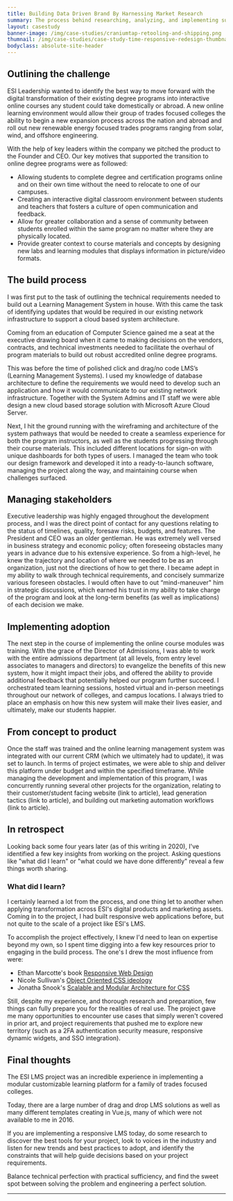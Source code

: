 ```yaml
---
title: Building Data Driven Brand By Harnessing Market Research
summary: The process behind researching, analyzing, and implementing sustainable business innovation for CraniumTap which lead to a 300% YOY growth in sales and revenue.
layout: casestudy
banner-image: /img/case-studies/craniumtap-retooling-and-shipping.png
thumnail: /img/case-studies/case-study-time-responsive-redesign-thumbnail.png
bodyclass: absolute-site-header
---
```


## Outlining the challenge

ESI Leadership wanted to identify the best way to move forward with the digital transformation of their existing degree programs into interactive online courses any student could take domestically or abroad. A new online learning environment would allow their group of trades focused colleges the ability to begin a new expansion process across the nation and abroad and roll out new renewable energy focused trades programs ranging from solar, wind, and offshore engineering.

With the help of key leaders within the company we pitched the product to the Founder and CEO. Our key motives that supported the transition to online degree programs were as followed:

- Allowing students to complete degree and certification programs online and on their own time without the need to relocate to one of our campuses.
- Creating an interactive digital classroom environment between students and teachers that fosters a culture of open communication and feedback.
- Allow for greater collaboration and a sense of community between students enrolled within the same program no matter where they are physically located.
- Provide greater context to course materials and concepts by designing new labs and learning modules that displays information in picture/video formats.

## The build process

I was first put to the task of outlining the technical requirements needed to build out a Learning Management System in house. With this came the task of identifying updates that would be required in our existing network infrastructure to support a cloud based system architecture. 

Coming from an education of Computer Science gained me a seat at the executive drawing board when it came to making decisions on the vendors, contracts, and technical investments needed to facilitate the overhaul of program materials to build out robust accredited online degree programs. 

This was before the time of polished click and drag/no code LMS’s (Learning Management Systems). I used my knowledge of database architecture to define the requirements we would need to develop such an application and how it would communicate to our existing network infrastructure. Together with the System Admins and IT staff we were able design a new cloud based storage solution with Microsoft Azure Cloud Server.

Next, I hit the ground running with the wireframing and architecture of the system pathways that would be needed to create a seamless experience for both the program instructors, as well as the students progressing through their course materials. This included different locations for sign-on with unique dashboards for both types of users. I managed the team who took our design framework and developed it into a ready-to-launch software, managing the project along the way, and maintaining course when challenges surfaced.

## Managing stakeholders

Executive leadership was highly engaged throughout the development process, and I was the direct point of contact for any questions relating to the status of timelines, quality, foresaw risks, budgets, and features. The President and CEO was an older gentleman. He was extremely well versed in business strategy and economic policy; often foreseeing obstacles many years in advance due to his extensive experience. So from a high-level, he knew the trajectory and location of where we needed to be as an organization, just not the directions of how to get there. I became adept in my ability to walk through technical requirements, and concisely summarize various foreseen obstacles. I would often have to out “mind-maneuver" him in strategic discussions, which earned his trust in my ability to take charge of the program and look at the long-term benefits (as well as implications) of each decision we make.

## Implementing adoption

The next step in the course of implementing the online course modules was training. With the grace of the Director of Admissions, I was able to work with the entire admissions department (at all levels, from entry level associates to managers and directors) to evangelize the benefits of this new system, how it might impact their jobs, and offered the ability to provide additional feedback that potentially helped our program further succeed. I orchestrated team learning sessions, hosted virtual and in-person meetings throughout our network of colleges, and campus locations. I always tried to place an emphasis on how this new system will make their lives easier, and ultimately, make our students happier.

## From concept to product

Once the staff was trained and the online learning management system was integrated with our current CRM (which we ultimately had to update), it was set to launch. In terms of project estimates, we were able to ship and deliver this platform under budget and within the specified timeframe. While managing the development and implementation of this program, I was concurrently running several other projects for the organization, relating to their customer/student facing website (link to article), lead generation tactics (link to article), and building out marketing automation workflows (link to article).

## In retrospect

Looking back some four years later (as of this writing in 2020), I've identified a few key insights from working on the project. Asking questions like "what did I learn" or "what could we have done differently" reveal a few things worth sharing.

### What did I learn?

I certainly learned a lot from the process, and one thing let to another when applying transformation across ESI's digital products and marketing assets. Coming in to the project, I had  built responsive web applications before, but not quite to the scale of a project like ESI's LMS.

To accomplish the project effectively, I knew I'd need to lean on expertise beyond my own, so I spent time digging into a few key resources prior to engaging in the build process. The one's I drew the most influence from were:
- Ethan Marcotte's book [Responsive Web Design](https://abookapart.com/products/responsive-web-design)
- Nicole Sullivan's [Object Oriented CSS ideology](https://github.com/stubbornella/oocss/wiki)
- Jonatha Snook's [Scalable and Modular Architecture for CSS](https://smacss.com/)

Still, despite my experience, and thorough research and preparation, few things can fully prepare you for the realities of real use. The project gave me many opportunities to encounter use cases that simply weren't covered in prior art, and project requirements that pushed me to explore new territory (such as a 2FA authentication security measure, responsive dynamic widgets, and SSO integration).


## Final thoughts

The ESI LMS project was an incredible experience in implementing a modular customizable learning platform for a family of trades focused colleges.

Today, there are a large number of drag and drop LMS solutions as well as many different templates creating in Vue.js, many of which were not available to me in 2016.

If you are implementing a responsive LMS today, do some research to discover the best tools for your project, look to voices in the industry and listen for new trends and best practices to adopt, and identify the constraints that will help guide decisions based on your project requirements.

Balance technical perfection with practical sufficiency, and find the sweet spot between solving the problem and engineering a perfect solution.

---